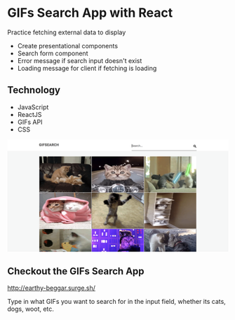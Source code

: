 # GIFs Search App with React
Practice fetching external data to display

* Create presentational components
* Search form component
* Error message if search input doesn't exist
* Loading message for client if fetching is loading

## Technology

* JavaScript
* ReactJS
* GIFs API
* CSS

<kbd>![alt text](img/gifs-search.png "GIFs Search App")</kbd>

## Checkout the GIFs Search App
http://earthy-beggar.surge.sh/

Type in what GIFs you want to search for in the input field, whether its cats, dogs, woot, etc.